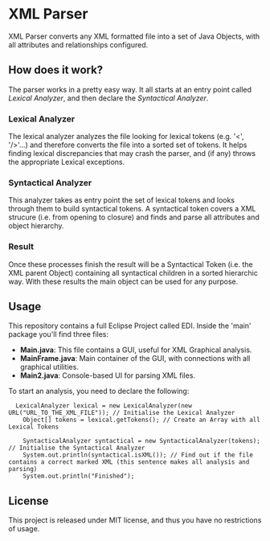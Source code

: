 XML Parser
==========

XML Parser converts any XML formatted file into a set of Java Objects, with all attributes and relationships configured.

## How does it work? ##
The parser works in a pretty easy way. It all starts at an entry point called *Lexical Analyzer*, and then declare the *Syntactical Analyzer*.


### Lexical Analyzer ###
The lexical analyzer analyzes the file looking for lexical tokens (e.g. '<', '/>'...) and therefore converts the file into a sorted set of tokens.
It helps finding lexical discrepancies that may crash the parser, and (if any) throws the appropriate Lexical exceptions.

### Syntactical Analyzer ###
This analyzer takes as entry point the set of lexical tokens and looks through them to build syntactical tokens. A syntactical token covers a XML strucure (i.e. from opening to closure) and finds and parse all attributes and object hierarchy.

### Result ###
Once these processes finish the result will be a Syntactical Token (i.e. the XML parent Object) containing all syntactical children in a sorted hierarchic way. 
With these results the main object can be used for any purpose.

## Usage ##
This repository contains a full Eclipse Project called EDI. Inside the 'main' package you'll find three files:
* **Main.java**: This file contains a GUI, useful for XML Graphical analysis. 
* **MainFrame.java**: Main container of the GUI, with connections with all graphical utilities.
* **Main2.java**: Console-based UI for parsing XML files.

To start an analysis, you need to declare the following:

```
  LexicalAnalyzer lexical = new LexicalAnalyzer(new URL("URL_TO_THE_XML_FILE")); // Initialise the Lexical Analyzer
	Object[] tokens = lexical.getTokens(); // Create an Array with all Lexical Tokens
	
	SyntacticalAnalyzer syntactical = new SyntacticalAnalyzer(tokens); // Initialise the Syntactical Analyzer
	System.out.println(syntactical.isXML()); // Find out if the file contains a correct marked XML (this sentence makes all analysis and parsing)
	System.out.println("Finished");
```

## License ##
This project is released under MIT license, and thus you have no restrictions of usage.
